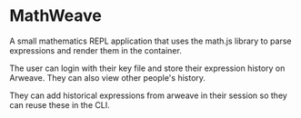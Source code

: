 # MathWeave

A small mathematics REPL application that uses the math.js library to parse expressions and render them in the container.

The user can login with their key file and store their expression history on Arweave. They can also view other people's history.

They can add historical expressions from arweave in their session so they can reuse these in the CLI.
